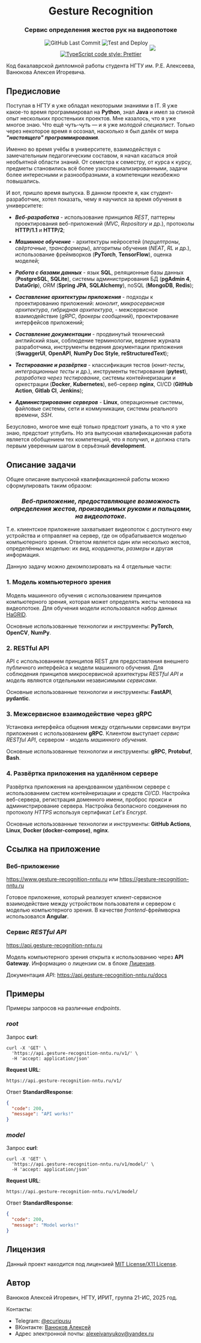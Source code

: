 <div align="center">
    <h1>
        <b>Gesture Recognition</b>
    </h1>
    <h3>
        Сервис определения жестов рук на видеопотоке
    </h3>
    <img alt="GitHub Last Commit" src="https://img.shields.io/github/last-commit/alex6712/gesture-recognition?logo=GitHub">
    <img alt="Test and Deploy" src="https://github.com/alex6712/gesture-recognition/actions/workflows/test_and_deploy.yml/badge.svg">
    <a href="https://github.com/psf/black" style="font-size: 0;margin-right: 4px;">
        <img alt="Python code style: black" src="https://img.shields.io/badge/code%20style-black-000000.svg">
    </a>
    <a href="https://github.com/prettier/prettier">
        <img alt="TypeScript code style: Prettier" src="https://img.shields.io/badge/code%20style-prettier-ff69b4.svg">
    </a>
</div>

Код бакалаврской дипломной работы студента НГТУ им. Р.Е. Алексеева, Ванюкова Алексея Игоревича.

## Предисловие

Поступая в НГТУ я уже обладал некоторыми знаниями в IT. Я уже какое-то время программировал на **Python**,
знал **Java** и имел за спиной опыт нескольких простеньких проектов. Мне казалось, что я уже многое знаю.
Что ещё чуть-чуть — и я уже _молодой специалист_. Только через некоторое время я осознал, насколько я был далёк
от мира **_"настоящего" программирования_**.

Именно во время учёбы в университете, взаимодействуя с замечательным педагогическим составом,
я начал касаться этой необъятной области знаний. От семестра к семестру, от курса к курсу, предметы
становились всё более узкоспециализированными, задачи более интересными и разнообразными, а компетенции
неизбежно повышались.

И вот, пришло время выпуска. В данном проекте я, как студент-разработчик, хотел показать, чему я научился за время обучения
в университете:

- **_Веб-разработка_** - использование принципов _REST_, паттерны проектирования веб-приложений (_MVC_,
_Repository_ и др.), протоколы **HTTP/1.1** и **HTTP/2**;


- **_Машинное обучение_** - архитектуры нейросетей (_перцептроны_, _свёрточные_, _трансформеры_),
алгоритмы обучения (_NEAT_, _RL_ и др.), использование фреймворков (**PyTorch**, **TensorFlow**), оценка моделей;


- **_Работа с базами данных_** - язык **SQL**, реляционные базы данных (**PostgreSQL**, **SQLite**),
системы администрирования БД (**pgAdmin 4**, **DataGrip**), _ORM_ (**Spring JPA**, **SQLAlchemy**),
noSQL (**MongoDB**, **Redis**);


- **_Составление архитектуры приложения_** - подходы к проектированию приложений: _монолит_, _микросервисная архитектура_,
_гибридная архитектура_, - межсервисное взаимодействие (_gRPC_, _брокеры сообщений_), проектирование интерфейсов приложений;


- **_Составление документации_** - продвинутый технический английский язык, соблюдение терминологии, ведение
журнала разработчика, инструменты ведения документации приложения (**SwaggerUI**, **OpenAPI**, **NumPy Doc Style**,
**reStructuredText**);


- **_Тестирование и развёртка_** - классификация тестов (_юнит-тесты_, _интеграционные тесты_ и др.),
инструменты тестирования (**pytest**), _разработка через тестирование_, системы контейнеризации и оркестрации
(**Docker**, **Kubernetes**), веб-сервер **nginx**, CI/CD (**GitHub Action**, **Gitlab CI**, **Jenkins**);


- **_Администрирование серверов_** - **Linux**, операционные системы, файловые системы, сети и коммуникации, системы
реального времени, _SSH_.

Безусловно, многое мне ещё только предстоит узнать, а то что я уже знаю, предстоит углубить. Но эта выпускная
квалификационная работа является обобщением тех компетенций, что я получил, и должна стать первым уверенным шагом в
серьёзный **development**.

## Описание задачи

Общее описание выпускной квалификационной работы можно сформулировать таким образом:

<div align="center">
    <h3><b><i>Веб-приложение, предоставляющее возможность определения жестов, производимых руками и пальцами, на видеопотоке</i></b>.</h3>
</div>

Т.е. клиентское приложение захватывает видеопоток с доступного ему устройства и отправляет на сервер, где он обрабатывается моделью
компьютерного зрения. Ответом является один или несколько жестов, определённых моделью: их _вид_, _координаты_, _размеры_
и другая информация.

Данную задачу можно декомпозировать на 4 отдельные части:

### 1. Модель компьютерного зрения

Модель машинного обучения с использованием принципов компьютерного зрения, которая может определять
жесты человека на видеопотоке. Для обучения модели использовался набор данных [HaGRID](https://github.com/hukenovs/hagrid).

Основные использованные технологии и инструменты: **PyTorch**, **OpenCV**, **NumPy**.

### 2. RESTful API

API с использованием принципов REST для предоставления внешнего публичного интерфейса
к модели машинного обучения. Для соблюдения принципов микросервисной архитектуры *RESTful API*
и *модель* являются отдельными независимыми *сервисами*.

Основные использованные технологии и инструменты: **FastAPI**, **pydantic**.

### 3. Межсервисное взаимодействие через gRPC

Установка интерфейса общения между отдельными сервисами внутри приложения с использованием
**gRPC**. Клиентом выступает *сервис RESTful API*, сервером - *модель машинного обучения*.

Основные использованные технологии и инструменты: **gRPC**, **Protobuf**, **Bash**.

### 4. Развёртка приложения на удалённом сервере

Развёртка приложения на арендованном удалённом сервере с использованием систем контейнеризации
и средств *CI/CD*. Настройка веб-сервера, регистрация доменного имени, проброс прокси и администрирование
сервера. Настройка безопасного соединения по протоколу *HTTPS* используя сертификат *Let's Encrypt*.

Основные использованные технологии и инструменты: **GitHub Actions**, **Linux**, **Docker (docker-compose)**, **nginx**.

## Ссылка на приложение

### Веб-приложение

https://www.gesture-recognition-nntu.ru
или
https://gesture-recognition-nntu.ru

Готовое приложение, который реализует клиент-сервисное взаимодействие между устройством пользователя и сервером с моделью
компьютерного зрения. В качестве _frontend_-фреймворка использовался **Angular**.

### Сервис _RESTful API_

https://api.gesture-recognition-nntu.ru

Модель компьютерного зрения открыта к использованию через **API Gateway**.
Информацию о лицензии см. в блоке [Лицензия](https://github.com/alex6712/gesture-recognition?tab=readme-ov-file#лицензия).

Документация _API_: https://api.gesture-recognition-nntu.ru/docs

## Примеры

Примеры запросов на различные _endpoints_.

### *root*

Запрос **curl**:
```
curl -X 'GET' \
  'https://api.gesture-recognition-nntu.ru/v1/' \
  -H 'accept: application/json'
```

**Request URL**:
```
https://api.gesture-recognition-nntu.ru/v1/
```

Ответ **StandardResponse**:
```json
{
  "code": 200,
  "message": "API works!"
}
```

### *model*

Запрос **curl**:
```
curl -X 'GET' \
  'https://api.gesture-recognition-nntu.ru/v1/model/' \
  -H 'accept: application/json'
```

**Request URL**:
```
https://api.gesture-recognition-nntu.ru/v1/model/
```

Ответ **StandardResponse**:
```json
{
  "code": 200,
  "message": "Model works!"
}
```

## Лицензия

Данный проект находится под лицензией [MIT License/X11 License](https://github.com/alex6712/gesture-recognition/blob/master/LICENSE).

## Автор

Ванюков Алексей Игоревич, НГТУ, ИРИТ, группа 21-ИС, 2025 год.

Контакты:
- Telegram: [@ecuripusu](https://t.me/ecuripusu)
- ВКонтакте: [Ванюков Алексей](https://vk.com/zerolevelmath)
- Адрес электронной почты: alexeivanyukov@yandex.ru
